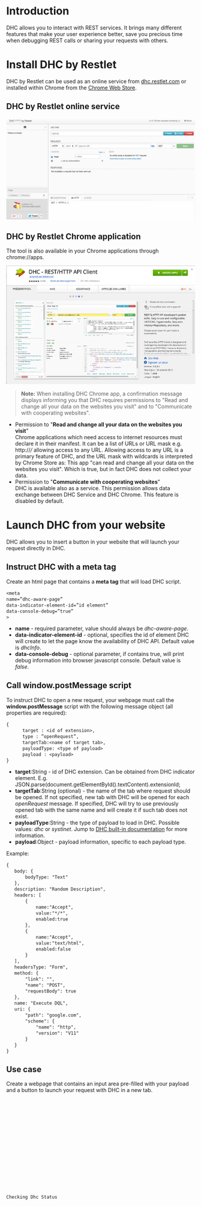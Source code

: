 # Introduction

DHC allows you to interact with REST services. It brings many different features that make your user experience better, save you precious time when debugging REST calls or sharing your requests with others.

# Install DHC by Restlet

DHC by Restlet can be used as an online service from <a href="https://dhc.restlet.com/" target="_blank">dhc.restlet.com</a> or installed within Chrome from the <a href="https://chrome.google.com/webstore/detail/dhc-resthttp-api-client/aejoelaoggembcahagimdiliamlcdmfm" target="_blank">Chrome Web Store</a>.

## DHC by Restlet online service

![DHC online service](images/dhc-online-service.jpg "DHC online service")

## DHC by Restlet Chrome application

The tool is also available in your Chrome applications through chrome://apps.

![DHC Chrome app](images/dhc-chrome-app.jpg "DHC Chrome app")

>**Note:** When installing DHC Chrome app, a confirmation message displays informing you that DHC requires permissions to "Read and change all your data on the websites you visit" and to "Communicate with cooperating websites".
- Permission to "**Read and change all your data on the websites you visit**"  
Chrome applications which need access to internet resources must declare it in their manifest. It can be a list of URLs or URL mask e.g. http://*/* allowing access to any URL. Allowing access to any URL is a primary feature of DHC, and the URL mask with wildcards is interpreted by Chrome Store as: This app "can read and change all your data on the websites you visit". Which is true, but in fact DHC does not collect your data.
- Permission to "**Communicate with cooperating websites**"  
DHC is available also as a service. This permission allows data exchange between DHC Service and DHC Chrome. This feature is disabled by default.

# <a class="anchor" name="try-it-out-with-dhc"></a>Launch DHC from your website

<!--
Note: Process might change due to Google legacy packaged apps policy. Packaged apps are not allowed to inject javascript into third-party pages (that’s what we are doing today with current legacy packaged app) and Google might force us to move to packaged app format.
-->

DHC allows you to insert a button in your website that will launch your request directly in DHC.

## Instruct DHC with a meta tag

Create an html page that contains a **meta tag** that will load DHC script.

<pre class="language-markup"><code class="language-markup">&lt;meta
name=&CloseCurlyDoubleQuote;dhc-aware-page&CloseCurlyDoubleQuote;
data-indicator-element-id=&CloseCurlyDoubleQuote;id element&CloseCurlyDoubleQuote;
data-console-debug=&CloseCurlyDoubleQuote;true&CloseCurlyDoubleQuote;
&gt;
</code></pre>

- **name** - required parameter, value should always be *dhc-aware-page*.
- **data-indicator-element-id** - optional, specifies the id of element DHC will create to let the page know the availability of DHC API. Default value is *dhcInfo*.
- **data-console-debug** - optional parameter, if contains true, will print debug information into browser javascript console. Default value is *false*.

## Call window.postMessage script

To instruct DHC to open a new request, your webpage must call the **window.postMessage** script with the following message object (all properties are required):

<pre class="language-markup"><code class="language-markup">{
      target : &lt;id of extension&gt;,
      type : &CloseCurlyDoubleQuote;openRequest&CloseCurlyDoubleQuote;,
      targetTab:&lt;name of target tab&gt;,
      payloadType: &lt;type of payload&gt;
      payload : &lt;payload&gt;
}
</code></pre>

- **target**:String - id of DHC extension. Can be obtained from DHC indicator element. E.g.
JSON.parse(document.getElementById(<id of  indicator element>).textContent).extensionId;
- **targetTab**:String (optional) - the name of the tab where request should be opened. If not specified, new tab with DHC will be opened for each *openRequest* message. If specified, DHC will try to use previously opened tab with the same  name and will create it if such tab does not exist.
- **payloadType**:String - the type of payload to load in DHC. Possible values: *dhc* or *systinet*. Jump to [DHC built-in documentation](/technical-resources/dhc/guide/perform-requests/expressions/built-in-methods "DHC built-in documentation") for more information.
- **payload**:Object - payload information, specific to each payload type.

Example:

<pre class="language-markup"><code class="language-markup">{
   body: {
       bodyType: "Text"
   },
   description: "Random Description",
   headers: [
       {
           name:"Accept",
           value:"*/*",
           enabled:true
       },
       {
           name:"Accept",
           value:"text/html",
           enabled:false
       }
   ],
   headersType: "Form",
   method: {
       "link": "",
       "name": "POST",
       "requestBody": true
   },
   name: "Execute DQL",
   uri: {
       "path": "google.com",
       "scheme": {
           "name": "http",
           "version": "V11"
       }
   }
}
</code></pre>

## Use case

Create a webpage that contains an input area pre-filled with your payload and a button to launch your request with DHC in a new tab.

<pre class="language-markup"><code class="language-markup"><!DOCTYPE html>
<html lang="en">
<head>

    <meta charset="UTF-8">

    <!--This tag instructs DHC to provide api to this page-->
    <meta name="dhc-aware-page"
          data-console-debug="true"
          data-indicator-element-id="testDhc">

    <title>Dhc integration example</title>
    <style type="text/css">
        input{
            width:200pt
        }
    </style>
</head>
<script type="text/javascript">

    //short hand function for sending messages to dhc
    function openRequestInDhc(dhcInfo,targetTab,payload){
        var message = {
            target:dhcInfo.extensionId, //required
            type:"openRequest",//required
            payloadType:"dhc",//required,
            targetTab:targetTab,
            payload:JSON.parse(payload)
        };
        window.postMessage(message, document.origin);
    }

    //wait until document loads so DHC has a chance to create info tag
    window.addEventListener("load",function(){
        var dhcTag = document.getElementById("testDhc"); //lookup the tag using the id we've provided in meta tag
        var dhcStatusDisplay = document.getElementById("status");

        if(!dhcTag){
            //no indicator tag - no dhc
            dhcStatusDisplay.textContent = "DHC is not installed. Install DHC by going to the " +
                    "chrome://extensions click on 'Enable Developer Mode' then load unpacked extension, go back here and refresh the page";
            return;
        }
        //parse dhc info into json
        var dhcInfo = JSON.parse(dhcTag.textContent);
        dhcStatusDisplay.textContent = "DHC is installed, click button below to open request in DHC";

        //prepare ui

        var payload = document.createElement("textarea");
        payload.value = JSON.stringify({
            body: {
                bodyType: "Text"
            },
            description: "Random Description",
            headers: [
                {
                    name:"Accept",
                    value:"*/*",
                    enabled:true
                },
                {
                    name:"Accept",
                    value:"text/html",
                    enabled:false
                }
            ],
            headersType: "Form",
            method: {
                "link": "",
                "name": "POST",
                "requestBody": true
            },
            name: "Execute DQL",
            uri: {
                "path": "google.com",
                "scheme": {
                    "name": "http",
                    "version": "V11"
                }
            }
        },null,"\t");
        var send = document.createElement("button");
        send.textContent = "Open Request";


        document.body.appendChild(payload);
        document.body.appendChild(send);
        send.addEventListener("click",function(){
            openRequestInDhc(dhcInfo,null,payload.value);
        });



    });
</script>
<body>


<div id="status">Checking Dhc Status</div>

</body>
</html>
</code></pre>
